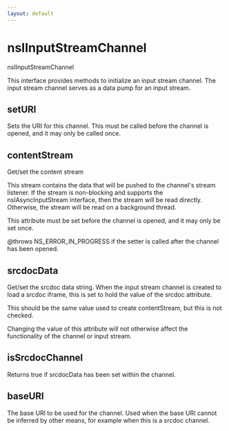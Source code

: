 ```yaml
---
layout: default
---
```


# nsIInputStreamChannel #

nsIInputStreamChannel

This interface provides methods to initialize an input stream channel.
The input stream channel serves as a data pump for an input stream.


## setURI ##

Sets the URI for this channel.  This must be called before the
channel is opened, and it may only be called once.


## contentStream ##

Get/set the content stream

This stream contains the data that will be pushed to the channel's
stream listener.  If the stream is non-blocking and supports the
nsIAsyncInputStream interface, then the stream will be read directly.
Otherwise, the stream will be read on a background thread.

This attribute must be set before the channel is opened, and it may
only be set once.

@throws NS_ERROR_IN_PROGRESS if the setter is called after the channel
has been opened.


## srcdocData ##

Get/set the srcdoc data string.  When the input stream channel is 
created to load a srcdoc iframe, this is set to hold the value of the
srcdoc attribute.

This should be the same value used to create contentStream, but this is
not checked.

Changing the value of this attribute will not otherwise affect the 
functionality of the channel or input stream.


## isSrcdocChannel ##

Returns true if srcdocData has been set within the channel.


## baseURI ##

The base URI to be used for the channel.  Used when the base URI cannot
be inferred by other means, for example when this is a srcdoc channel.

